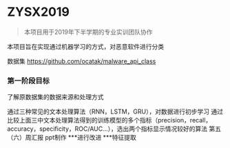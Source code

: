 # ZYSX2019

> 本项目用于2019年下半学期的专业实训团队协作

本项目旨在实现通过机器学习的方式，对恶意软件进行分类

数据集 https://github.com/ocatak/malware_api_class

### 第一阶段目标


了解原数据集的数据来源和处理方式

通过三种常见的文本处理算法（RNN，LSTM，GRU），对数据进行初步学习
通过比较上面三中文本处理算法得到的训练模型的多个指标（precision，recall，accuracy，specificity，ROC/AUC...），选出两个指标显示情况较好的算法
第五（六）周汇报 ppt制作
***进行改进
***特征提取
